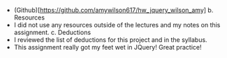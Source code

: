 
* (Github)[https://github.com/amywilson617/hw_jquery_wilson_amy]
b. Resources
* I	did	not	use	any	resources	outside	of	the	lectures	and	my	notes	on	this	assignment.
c. Deductions
* I	reviewed	the	list	of	deductions	for	this	project
and	in the	syllabus.
* This assignment really got my feet wet in JQuery! Great practice!
